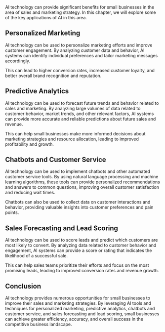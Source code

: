 
AI technology can provide significant benefits for small businesses in the area of sales and marketing strategy. In this chapter, we will explore some of the key applications of AI in this area.

Personalized Marketing
----------------------

AI technology can be used to personalize marketing efforts and improve customer engagement. By analyzing customer data and behavior, AI systems can identify individual preferences and tailor marketing messages accordingly.

This can lead to higher conversion rates, increased customer loyalty, and better overall brand recognition and reputation.

Predictive Analytics
--------------------

AI technology can be used to forecast future trends and behavior related to sales and marketing. By analyzing large volumes of data related to customer behavior, market trends, and other relevant factors, AI systems can provide more accurate and reliable predictions about future sales and revenue.

This can help small businesses make more informed decisions about marketing strategies and resource allocation, leading to improved profitability and growth.

Chatbots and Customer Service
-----------------------------

AI technology can be used to implement chatbots and other automated customer service tools. By using natural language processing and machine learning algorithms, these tools can provide personalized recommendations and answers to common questions, improving overall customer satisfaction and reducing wait times.

Chatbots can also be used to collect data on customer interactions and behavior, providing valuable insights into customer preferences and pain points.

Sales Forecasting and Lead Scoring
----------------------------------

AI technology can be used to score leads and predict which customers are most likely to convert. By analyzing data related to customer behavior and engagement, AI systems can provide a score or rating that indicates the likelihood of a successful sale.

This can help sales teams prioritize their efforts and focus on the most promising leads, leading to improved conversion rates and revenue growth.

Conclusion
----------

AI technology provides numerous opportunities for small businesses to improve their sales and marketing strategies. By leveraging AI tools and techniques for personalized marketing, predictive analytics, chatbots and customer service, and sales forecasting and lead scoring, small businesses can achieve greater efficiency, accuracy, and overall success in the competitive business landscape.

